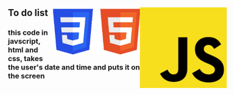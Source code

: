 # <img src="https://github.com/rodrigonuness/language_pictures/blob/master/Javascript.png" align="right" width="200">
# <img src="https://github.com/rodrigonuness/language_pictures/blob/master/html&css.png" align="right" width="200">
## To do list
### this code in javscript, html and css, takes the user's date and time and puts it on the screen
### 
####

